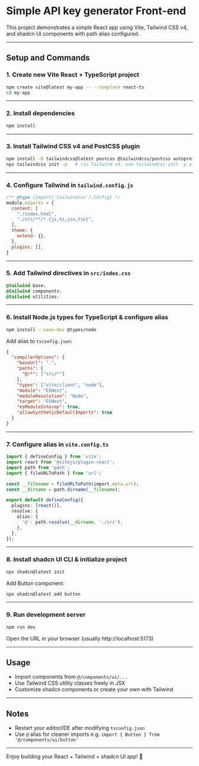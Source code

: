 
# Simple API key generator Front-end

This project demonstrates a simple React app using Vite, Tailwind CSS v4, and shadcn UI components with path alias configured.

---

## Setup and Commands

### 1. Create new Vite React + TypeScript project

```bash
npm create vite@latest my-app -- --template react-ts
cd my-app
```

---

### 2. Install dependencies

```bash
npm install
```

---

### 3. Install Tailwind CSS v4 and PostCSS plugin

```bash
npm install -D tailwindcss@latest postcss @tailwindcss/postcss autoprefixer
npx tailwindcss init -p   # (in Tailwind v4, use tailwindcss init -p after installing the packages)
```

---

### 4. Configure Tailwind in `tailwind.config.js`

```js
/** @type {import('tailwindcss').Config} */
module.exports = {
  content: [
    "./index.html",
    "./src/**/*.{js,ts,jsx,tsx}",
  ],
  theme: {
    extend: {},
  },
  plugins: [],
}
```

---

### 5. Add Tailwind directives in `src/index.css`

```css
@tailwind base;
@tailwind components;
@tailwind utilities;
```

---

### 6. Install Node.js types for TypeScript & configure alias

```bash
npm install --save-dev @types/node
```

Add alias to `tsconfig.json`:

```json
{
  "compilerOptions": {
    "baseUrl": ".",
    "paths": {
      "@/*": ["src/*"]
    },
    "types": ["vite/client", "node"],
    "module": "ESNext",
    "moduleResolution": "Node",
    "target": "ESNext",
    "esModuleInterop": true,
    "allowSyntheticDefaultImports": true
  }
}
```

---

### 7. Configure alias in `vite.config.ts`

```ts
import { defineConfig } from 'vite';
import react from '@vitejs/plugin-react';
import path from 'path';
import { fileURLToPath } from 'url';

const __filename = fileURLToPath(import.meta.url);
const __dirname = path.dirname(__filename);

export default defineConfig({
  plugins: [react()],
  resolve: {
    alias: {
      '@': path.resolve(__dirname, './src'),
    },
  },
});
```

---

### 8. Install shadcn UI CLI & initialize project

```bash
npx shadcn@latest init
```

Add Button component:

```bash
npx shadcn@latest add button
```

---

### 9. Run development server

```bash
npm run dev
```

Open the URL in your browser (usually http://localhost:5173)

---

## Usage

- Import components from `@/components/ui/...`
- Use Tailwind CSS utility classes freely in JSX
- Customize shadcn components or create your own with Tailwind

---

## Notes

- Restart your editor/IDE after modifying `tsconfig.json`
- Use `@` alias for cleaner imports e.g. `import { Button } from '@/components/ui/button'`

---

Enjoy building your React + Tailwind + shadcn UI app! 🚀